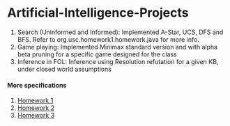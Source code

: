 # Artificial-Intelligence-Projects

1. Search (Uninformed and Informed): Implemented A-Star, UCS, DFS and BFS. Refer to org.usc.homework1.homework.java for more info. 
1. Game playing: Implemented Minimax standard version and with alpha beta pruning for a specific game designed for the class 
1. Inference in FOL: Inference using Resolution refutation for a given KB, under closed world assumptions

#### More specifications
1. [Homework 1](https://github.com/srirambaskaran/Artificial-Intelligence-Projects/blob/master/hw1-csci561-f16.pdf)
1. [Homework 2](https://github.com/srirambaskaran/Artificial-Intelligence-Projects/blob/master/hw2-csci561-f16.pdf)
1. [Homework 3](https://github.com/srirambaskaran/Artificial-Intelligence-Projects/blob/master/hw3-csci561-f16.pdf)


